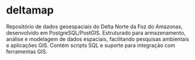 # deltamap
Repositório de dados geoespaciais do Delta Norte da Foz do Amazonas, desenvolvido em PostgreSQL/PostGIS. Estruturado para armazenamento, análise e modelagem de dados espaciais, facilitando pesquisas ambientais e aplicações GIS. Contém scripts SQL e suporte para integração com ferramentas GIS.
